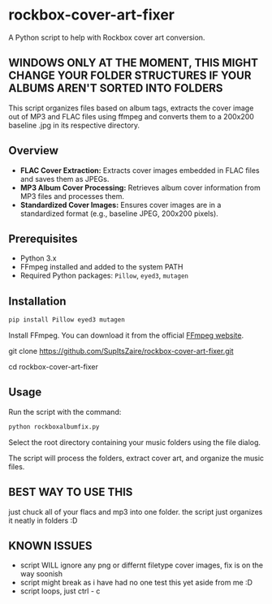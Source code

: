 # rockbox-cover-art-fixer
A Python script to help with Rockbox cover art conversion.
## WINDOWS ONLY AT THE MOMENT, THIS MIGHT CHANGE YOUR FOLDER STRUCTURES IF YOUR ALBUMS AREN'T SORTED INTO FOLDERS

This script organizes files based on album tags, extracts the cover image out of MP3 and FLAC files using ffmpeg and converts them to a 200x200 baseline .jpg in its respective directory.

## Overview

- **FLAC Cover Extraction:** Extracts cover images embedded in FLAC files and saves them as JPEGs.
- **MP3 Album Cover Processing:** Retrieves album cover information from MP3 files and processes them.
- **Standardized Cover Images:** Ensures cover images are in a standardized format (e.g., baseline JPEG, 200x200 pixels).

## Prerequisites

- Python 3.x
- FFmpeg installed and added to the system PATH
- Required Python packages: `Pillow`, `eyed3`, `mutagen`

## Installation

```bash
pip install Pillow eyed3 mutagen
```
Install FFmpeg. You can download it from the official [FFmpeg website](https://www.ffmpeg.org/).

git clone https://github.com/SupItsZaire/rockbox-cover-art-fixer.git

cd rockbox-cover-art-fixer

## Usage

Run the script with the command:
```bash
python rockboxalbumfix.py
```
Select the root directory containing your music folders using the file dialog.

The script will process the folders, extract cover art, and organize the music files.

## BEST WAY TO USE THIS
just chuck all of your flacs and mp3 into one folder. the script just organizes it neatly in folders :D

## KNOWN ISSUES

- script WILL ignore any png or differnt filetype cover images, fix is on the way soonish
- script might break as i have had no one test this yet aside from me :D
- script loops, just ctrl - c
